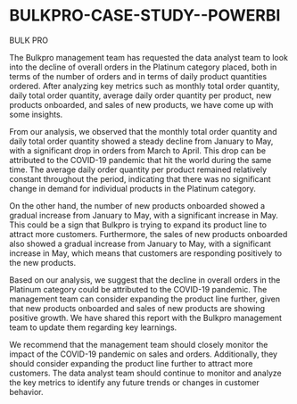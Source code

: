 # BULKPRO-CASE-STUDY--POWERBI

BULK PRO 


The Bulkpro management team has requested the data analyst team to look into the decline of overall orders in the Platinum category placed, both in terms of the number of orders and in terms of daily product quantities ordered. After analyzing key metrics such as monthly total order quantity, daily total order quantity, average daily order quantity per product, new products onboarded, and sales of new products, we have come up with some insights.

From our analysis, we observed that the monthly total order quantity and daily total order quantity showed a steady decline from January to May, with a significant drop in orders from March to April. This drop can be attributed to the COVID-19 pandemic that hit the world during the same time. The average daily order quantity per product remained relatively constant throughout the period, indicating that there was no significant change in demand for individual products in the Platinum category.

On the other hand, the number of new products onboarded showed a gradual increase from January to May, with a significant increase in May. This could be a sign that Bulkpro is trying to expand its product line to attract more customers. Furthermore, the sales of new products onboarded also showed a gradual increase from January to May, with a significant increase in May, which means that customers are responding positively to the new products.

Based on our analysis, we suggest that the decline in overall orders in the Platinum category could be attributed to the COVID-19 pandemic. The management team can consider expanding the product line further, given that new products onboarded and sales of new products are showing positive growth. We have shared this report with the Bulkpro management team to update them regarding key learnings.

We recommend that the management team should closely monitor the impact of the COVID-19 pandemic on sales and orders. Additionally, they should consider expanding the product line further to attract more customers. The data analyst team should continue to monitor and analyze the key metrics to identify any future trends or changes in customer behavior.
